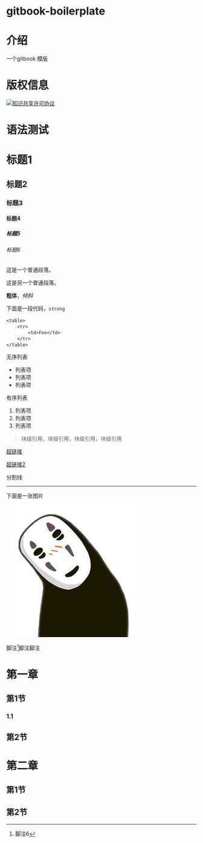 # gitbook-boilerplate

# 介绍
一个gitbook 模版


# 版权信息
[![知识共享许可协议](http://i.creativecommons.org/l/by-nc-sa/4.0/88x31.png)](http://creativecommons.org/licenses/by-nc-sa/4.0/)


# 语法测试

# 标题1
## 标题2
### 标题3
#### 标题4
##### 标题5
###### 标题6
这是一个普通段落。

这是另一个普通段落。

**粗体**，*倾斜*

下面是一段代码，`strong`

    <table>
        <tr>
            <td>Foo</td>
        </tr>
    </table>

无序列表

- 列表项
- 列表项
- 列表项

有序列表

1. 列表项
2. 列表项
3. 列表项

> 块级引用，块级引用，块级引用，块级引用


[超链接](http://yanhaijing.com "超链接")

[超链接2][1]

分割线

- - -

下面是一张图片

![图片](/img/facebook.png)

脚注[^6]脚注脚注

[1]: http://yanhaijing.com/  "颜海镜"

[^6]: 脚注6


# 第一章


## 第1节


### 1.1


## 第2节


# 第二章


## 第1节


## 第2节
